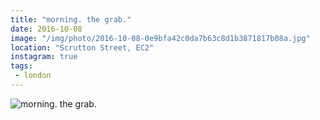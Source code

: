 ```yaml
---
title: "morning. the grab."
date: 2016-10-08
image: "/img/photo/2016-10-08-0e9bfa42c0da7b63c8d1b3871817b08a.jpg"
location: "Scrutton Street, EC2"
instagram: true
tags:
 - london
---
```


![morning. the grab.](/img/photo/2016-10-08-0e9bfa42c0da7b63c8d1b3871817b08a.jpg)
